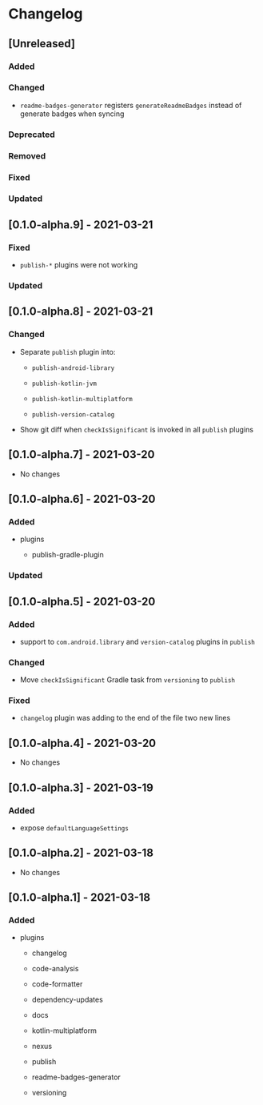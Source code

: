 # Changelog

## [Unreleased]

### Added

### Changed

- `readme-badges-generator` registers `generateReadmeBadges` instead of generate badges when syncing

### Deprecated

### Removed

### Fixed

### Updated

## [0.1.0-alpha.9] - 2021-03-21

### Fixed

- `publish-*` plugins were not working

### Updated

## [0.1.0-alpha.8] - 2021-03-21

### Changed

- Separate `publish` plugin into:

    - `publish-android-library` 

    - `publish-kotlin-jvm` 

    - `publish-kotlin-multiplatform` 

    - `publish-version-catalog` 

- Show git diff when `checkIsSignificant` is invoked in all `publish` plugins

## [0.1.0-alpha.7] - 2021-03-20

- No changes

## [0.1.0-alpha.6] - 2021-03-20

### Added

- plugins

    - publish-gradle-plugin

### Updated

## [0.1.0-alpha.5] - 2021-03-20

### Added

- support to `com.android.library` and `version-catalog` plugins in `publish`

### Changed

- Move `checkIsSignificant` Gradle task from `versioning` to `publish`

### Fixed

- `changelog` plugin was adding to the end of the file two new lines

## [0.1.0-alpha.4] - 2021-03-20

- No changes

## [0.1.0-alpha.3] - 2021-03-19

### Added

- expose `defaultLanguageSettings`

## [0.1.0-alpha.2] - 2021-03-18

- No changes

## [0.1.0-alpha.1] - 2021-03-18

### Added

- plugins

    - changelog

    - code-analysis

    - code-formatter

    - dependency-updates

    - docs

    - kotlin-multiplatform

    - nexus

    - publish

    - readme-badges-generator

    - versioning 
